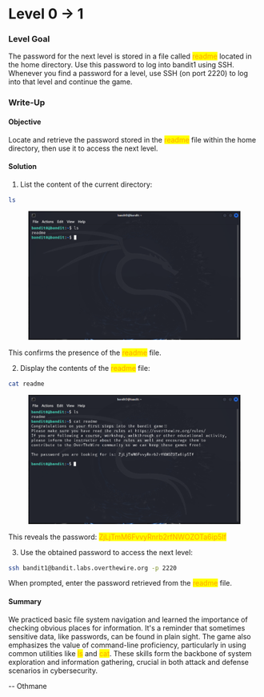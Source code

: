 # Level 0 → 1

### Level Goal

The password for the next level is stored in a file called <mark style="color:orange;">readme</mark> located in the home directory. Use this password to log into bandit1 using SSH. Whenever you find a password for a level, use SSH (on port 2220) to log into that level and continue the game.



### Write-Up

#### Objective

Locate and retrieve the password stored in the <mark style="color:orange;">readme</mark> file within the home directory, then use it to access the next level.



#### Solution

1. List the content of the current directory:

```sh
ls
```

<figure><img src="../../../.gitbook/assets/image (1).png" alt="ls"><figcaption></figcaption></figure>

This confirms the presence of the <mark style="color:orange;">readme</mark> file.

2. Display the contents of the <mark style="color:orange;">readme</mark> file:

```sh
cat readme
```

<figure><img src="../../../.gitbook/assets/image (2).png" alt="cat readme"><figcaption></figcaption></figure>

This reveals the password: <mark style="color:orange;">ZjLjTmM6FvvyRnrb2rfNWOZOTa6ip5If</mark>

3. Use the obtained password to access the next level:

```sh
ssh bandit1@bandit.labs.overthewire.org -p 2220
```

When prompted, enter the password retrieved from the <mark style="color:orange;">readme</mark> file.



#### Summary

We practiced basic file system navigation and learned the importance of checking obvious places for information. It's a reminder that sometimes sensitive data, like passwords, can be found in plain sight. The game also emphasizes the value of command-line proficiency, particularly in using common utilities like <mark style="color:orange;">ls</mark> and <mark style="color:orange;">cat</mark>. These skills form the backbone of system exploration and information gathering, crucial in both attack and defense scenarios in cybersecurity.



\-- Othmane



